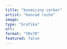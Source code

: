 ```yaml
---
title: "kosmiczny cerber"
artist: "konrad roche"
image:
type: "Grafika"
url:
format: "50x70"
featured: false
---
```

